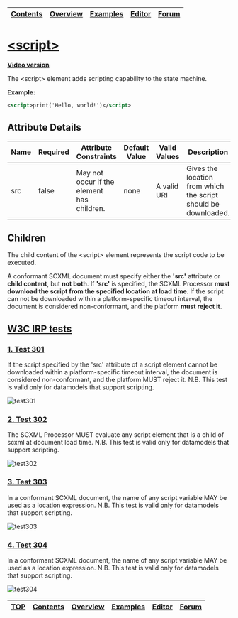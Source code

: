 <a name="top-anchor"/>

| [Contents](../README.md#table-of-contents) | [Overview](../README.md#scxml-overview) | [Examples](../Examples/README.md) | [Editor](https://alexzhornyak.github.io/ScxmlEditor-Tutorial/) | [Forum](https://github.com/alexzhornyak/SCXML-tutorial/discussions) |
|---|---|---|---|---|

# [\<script\>](https://www.w3.org/TR/scxml/#script)

**[Video version](https://youtu.be/-TP8vQ3oZc0)**

The \<script\> element adds scripting capability to the state machine.

**Example:**
```xml
<script>print('Hello, world!')</script>
```

## Attribute Details
<table>
<thead>
<tr>
<th>Name</th><th>Required</th><th>Attribute Constraints</th><th>Default Value</th><th>Valid Values</th><th>Description</th>
</tr>
</thead>
<tbody>
<tr>
<td>src</td><td>false</td><td>May not occur if the element has children.</td><td>none</td><td>A valid URI</td><td>Gives the location from which the script should be downloaded.</td>
</tr>
</tbody>
</table>

## Children
The child content of the \<script\> element represents the script code to be executed.

A conformant SCXML document must specify either the **'src'** attribute or **child content**, but **not both**. If **'src'** is specified, the SCXML Processor **must download the script from the specified location at load time**. If the script can not be downloaded within a platform-specific timeout interval, the document is considered non-conformant, and the platform **must reject it**.

## [W3C IRP tests](https://www.w3.org/Voice/2013/scxml-irp)

### [1. Test 301](https://www.w3.org/Voice/2013/scxml-irp/301/test301.txml)
If the script specified by the 'src' attribute of a script element cannot be downloaded within a platform-specific timeout interval, the document is considered non-conformant, and the platform MUST reject it. N.B. This test is valid only for datamodels that support scripting.

![test301](https://user-images.githubusercontent.com/18611095/28519596-e2b3a050-7074-11e7-8a63-71ebc17a8976.png)

### [2. Test 302](https://www.w3.org/Voice/2013/scxml-irp/302/test302.txml)
The SCXML Processor MUST evaluate any script element that is a child of scxml at document load time. N.B. This test is valid only for datamodels that support scripting.

![test302](https://user-images.githubusercontent.com/18611095/28519688-4a8b2db0-7075-11e7-8dae-5728c2ae2e4b.png)

### [3. Test 303](https://www.w3.org/Voice/2013/scxml-irp/303/test303.txml)
In a conformant SCXML document, the name of any script variable MAY be used as a location expression. N.B. This test is valid only for datamodels that support scripting.

![test303](https://user-images.githubusercontent.com/18611095/28519890-012d2974-7076-11e7-9bfd-87c84bcb6df5.png)

### [4. Test 304](https://www.w3.org/Voice/2013/scxml-irp/303/test303.txml)
In a conformant SCXML document, the name of any script variable MAY be used as a location expression. N.B. This test is valid only for datamodels that support scripting.

![test304](https://user-images.githubusercontent.com/18611095/28520361-dd4455a8-7077-11e7-8b43-f3e89102ba78.png)

| [TOP](#top-anchor) | [Contents](../README.md#table-of-contents) | [Overview](../README.md#scxml-overview) | [Examples](../Examples/README.md) | [Editor](https://alexzhornyak.github.io/ScxmlEditor-Tutorial/) | [Forum](https://github.com/alexzhornyak/SCXML-tutorial/discussions) |
|---|---|---|---|---|---|
